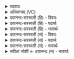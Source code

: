 <details><summary>पदपाठः</summary>

मा। छन्दः॑। प्र॒मेति॑ प्र॒ऽमा। छन्दः॑। प्र॒ति॒मेति॑ प्रति॒ऽमा। छन्दः॑। अ॒स्री॒वयः॑। छन्दः॑। प॒ङ्क्तिः। छन्दः॑। उ॒ष्णिक्। छन्दः॑। बृ॒ह॒ती। छन्दः॑। अ॒नु॒ष्टुप्। अ॒नु॒स्तुबित्य॑नु॒ऽस्तुप्। छन्दः॑। वि॒राडिति॑ वि॒ऽराट्। छन्दः॑। गा॒य॒त्री। छन्दः॑। त्रि॒ष्टुप्। त्रि॒स्तुबिति॑ त्रि॒ऽस्तुप्। छन्दः॑। जग॑ती। छन्दः॑। १८।
</details>

<details><summary>अधिमन्त्रम् (VC)</summary>

- छन्दांसि देवताः
- विश्वदेव ऋषिः
- भुरिगतिजगती
- निषादः
</details>

<details><summary>दयानन्द-सरस्वती (हि) - विषयः</summary>

स्त्री-पुरुषों को कैसे विज्ञान बढ़ाना चाहिये? इस विषय का उपदेश अगले मन्त्र में किया है ॥
</details>

<details><summary>दयानन्द-सरस्वती (हि) - पदार्थः</summary>

पदार्थान्वयभाषाः -  हे मनुष्यो ! तुम लोग (मा) परिमाण का हेतु (छन्दः) आनन्दकारक (प्रमा) प्रमाण का हेतु बुद्धि (छन्दः) बल (प्रतिमा) जिससे प्रतीति निश्चय की क्रिया हेतु (छन्दः) स्वतन्त्रता (अस्रीवयः) बल और कान्तिकारक अन्नादि पदार्थ (छन्दः) बलकारी विज्ञान (पङ्क्तिः) पाँच अवयवों से युक्त योग (छन्दः) प्रकाश (उष्णिक्) स्नेह (छन्दः) प्रकाश (बृहती) बड़ी प्रकृति (छन्दः) आश्रय (अनुष्टुप्) सुखों का आलम्बन (छन्दः) भोग (विराट्) विविध प्रकार की विद्याओं का प्रकाश (छन्दः) विज्ञान (गायत्री) गानेवाले का रक्षक ईश्वर (छन्दः) उस का बोध (त्रिष्टुप्) तीन सुखों का आश्रय (छन्दः) आनन्द और (जगती) जिस में सब जगत् चलता है, उस (छन्दः) पराक्रम को ग्रहण कर और जान के सब को सुखयुक्त करो ॥१८ ॥
</details>

<details><summary>दयानन्द-सरस्वती (हि) - भावार्थः</summary>

भावार्थभाषाः -  जो मनुष्य निश्चय के हेतु आनन्द आदि से साध्य, धर्मयुक्त कर्मों को सिद्ध करते हैं, वे सुखों से शोभायमान होते हैं ॥१८ ॥
</details>

<details><summary>दयानन्द-सरस्वती (सं) - विषयः</summary>

स्त्रीपुरुषैः कथं विज्ञानं वर्द्धनीयमित्याह ॥
</details>

<details><summary>दयानन्द-सरस्वती (सं) - पदार्थः</summary>

पदार्थान्वयभाषाः -  हे मनुष्याः ! युष्माभिर्मा छन्दः प्रमा छन्दः प्रतिमा छन्दोऽस्रीवयश्छन्दः पङ्क्तिश्छन्द उष्णिक् छन्दो बृहती छन्दोऽनुष्टुप् छन्दो विराट् छन्दो गायत्री छन्दस्रिष्टुप् छन्दो जगती छन्दः स्वीकृत्य विज्ञाय च सुखयितव्यम् ॥१८ ॥
</details>

<details><summary>दयानन्द-सरस्वती (सं) - भावार्थः</summary>

भावार्थभाषाः -  ये मनुष्याः प्रमादिभिः साध्यानि धर्म्याणि कर्माणि साध्नुवन्ति ते सुखालङ्कृता भवन्ति ॥१८ ॥
</details>

<details><summary>सविता जोशी ← दयानन्दः (म) - भावार्थः</summary>

भावार्थभाषाः -  जी माणसे निश्चयपूर्वक आनंदाने आपले साध्य पूर्ण करतात व धर्मयुक्त कर्म करतात ते सुख प्राप्त करून जगात शोभून दिसतात.
</details>